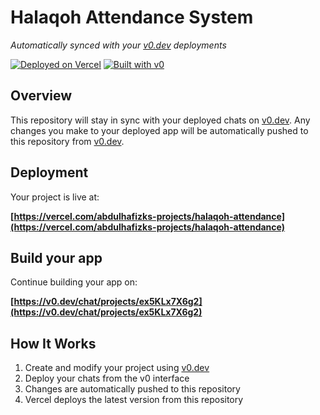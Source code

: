 # Halaqoh Attendance System

*Automatically synced with your [v0.dev](https://v0.dev) deployments*

[![Deployed on Vercel](https://img.shields.io/badge/Deployed%20on-Vercel-black?style=for-the-badge&logo=vercel)](https://vercel.com/abdulhafizks-projects/halaqoh-attendance)
[![Built with v0](https://img.shields.io/badge/Built%20with-v0.dev-black?style=for-the-badge)](https://v0.dev/chat/projects/ex5KLx7X6g2)

## Overview

This repository will stay in sync with your deployed chats on [v0.dev](https://v0.dev).
Any changes you make to your deployed app will be automatically pushed to this repository from [v0.dev](https://v0.dev).

## Deployment

Your project is live at:

**[https://vercel.com/abdulhafizks-projects/halaqoh-attendance](https://vercel.com/abdulhafizks-projects/halaqoh-attendance)**

## Build your app

Continue building your app on:

**[https://v0.dev/chat/projects/ex5KLx7X6g2](https://v0.dev/chat/projects/ex5KLx7X6g2)**

## How It Works

1. Create and modify your project using [v0.dev](https://v0.dev)
2. Deploy your chats from the v0 interface
3. Changes are automatically pushed to this repository
4. Vercel deploys the latest version from this repository
